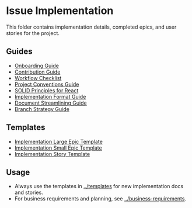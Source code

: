 # Issue Implementation

This folder contains implementation details, completed epics, and user stories for the project.

## Guides

- [Onboarding Guide](../guides/onboarding.md)
- [Contribution Guide](../guides/contribution-guide.md)
- [Workflow Checklist](../guides/workflow.md)
- [Project Conventions Guide](../guides/conventions.md)
- [SOLID Principles for React](../guides/solid-principles.md)
- [Implementation Format Guide](../guides/implementation-format.md)
- [Document Streamlining Guide](../guides/document-streamlining.md)
- [Branch Strategy Guide](../guides/branch-strategy.md)

## Templates

- [Implementation Large Epic Template](../templates/implementation-large-epic-template.md)
- [Implementation Small Epic Template](../templates/implementation-small-epic-template.md)
- [Implementation Story Template](../templates/implementation-story-template.md)

## Usage

- Always use the templates in [../templates](../templates/) for new implementation docs and stories.
- For business requirements and planning, see [../business-requirements](../business-requirements/).
